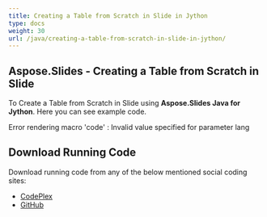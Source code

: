 ```yaml
---
title: Creating a Table from Scratch in Slide in Jython
type: docs
weight: 30
url: /java/creating-a-table-from-scratch-in-slide-in-jython/
---
```


## **Aspose.Slides - Creating a Table from Scratch in Slide**
To Create a Table from Scratch in Slide using **Aspose.Slides Java for Jython**. Here you can see example code.

Error rendering macro 'code' : Invalid value specified for parameter lang
## **Download Running Code**
Download running code from any of the below mentioned social coding sites:

- [CodePlex](https://asposeslidesjavajython.codeplex.com/releases/view/620122)
- [GitHub](https://github.com/aspose-slides/Aspose.Slides-for-Java/releases/tag/Aspose.Slides_Java_for_Jython-v1.0)
